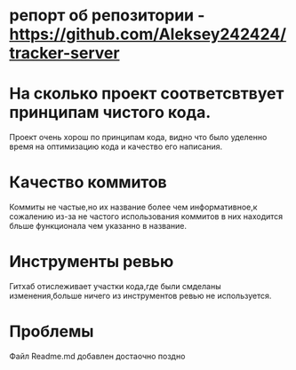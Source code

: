 # репорт об репозитории - https://github.com/Aleksey242424/tracker-server
# На сколько проект соответсвтвует принципам чистого кода.
Проект очень хорош по принципам кода, видно что было уделенно время на оптимизацию кода и качество его написания.
# Качество коммитов
Коммиты не частые,но их название более чем информативное,к сожалению из-за не частого использования коммитов в них находится бльше функционала чем указанно в название.
# Инструменты ревью
Гитхаб отислеживает участки кода,где были смделаны изменения,больше ничего из инструментов ревью не используется.
# Проблемы
Файл Readme.md добавлен достаочно поздно
